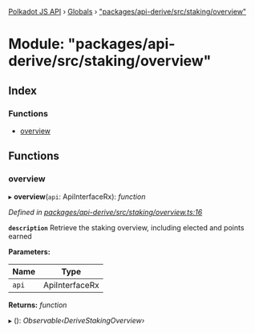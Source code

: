 [Polkadot JS API](../README.md) › [Globals](../globals.md) › ["packages/api-derive/src/staking/overview"](_packages_api_derive_src_staking_overview_.md)

# Module: "packages/api-derive/src/staking/overview"

## Index

### Functions

* [overview](_packages_api_derive_src_staking_overview_.md#overview)

## Functions

###  overview

▸ **overview**(`api`: ApiInterfaceRx): *function*

*Defined in [packages/api-derive/src/staking/overview.ts:16](https://github.com/polkadot-js/api/blob/6bd10daf43/packages/api-derive/src/staking/overview.ts#L16)*

**`description`** Retrieve the staking overview, including elected and points earned

**Parameters:**

Name | Type |
------ | ------ |
`api` | ApiInterfaceRx |

**Returns:** *function*

▸ (): *Observable‹DeriveStakingOverview›*
